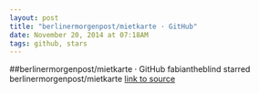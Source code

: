 ```yaml
---
layout: post
title: "berlinermorgenpost/mietkarte · GitHub"
date: November 20, 2014 at 07:18AM
tags: github, stars
---
```

##berlinermorgenpost/mietkarte · GitHub
fabiantheblind starred berlinermorgenpost/mietkarte
[link to source](http://ift.tt/11Cx6eP) 
